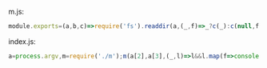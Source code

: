 m.js:  
```js
module.exports=(a,b,c)=>require('fs').readdir(a,(_,f)=>_?c(_):c(null,f.filter(f=>RegExp('.'+b).test(f))))
```
index.js:  
```js
a=process.argv,m=require('./m');m(a[2],a[3],(_,l)=>l&&l.map(f=>console.log(f)))
```
